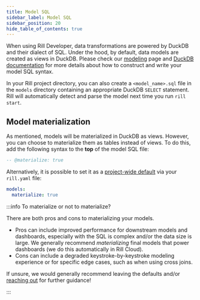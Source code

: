 ```yaml
---
title: Model SQL
sidebar_label: Model SQL
sidebar_position: 20
hide_table_of_contents: true
---
```


When using Rill Developer, data transformations are powered by DuckDB and their dialect of SQL. Under the hood, by default, data models are created as views in DuckDB. Please check our [modeling](/build/models/models.md) page and [DuckDB documentation](https://duckdb.org/docs/sql/introduction) for more details about how to construct and write your model SQL syntax.

In your Rill project directory, you can also create a `<model_name>.sql` file in the `models` directory containing an appropriate DuckDB `SELECT` statement. Rill will automatically detect and parse the model next time you run `rill start`.

## Model materialization

As mentioned, models will be materialized in DuckDB as views. However, you can choose to materialize them as tables instead of views. To do this, add the following syntax to the **top** of the model SQL file:

```sql
-- @materialize: true
```

Alternatively, it is possible to set it as a [project-wide default](rill-yaml.md#project-wide-defaults) via your `rill.yaml` file:

```yaml
models:
  materialize: true
```

:::info To materialize or not to materialize? 

There are both pros and cons to materializing your models.
- Pros can include improved performance for downstream models and dashboards, especially with the SQL is complex and/or the data size is large. We generally recommend _materializing_ final models that power dashboards (we do this automatically in Rill Cloud).
- Cons can include a degraded keystroke-by-keystroke modeling experience or for specific edge cases, such as when using cross joins.

If unsure, we would generally recommend leaving the defaults and/or [reaching out](contact.md) for further guidance!

:::